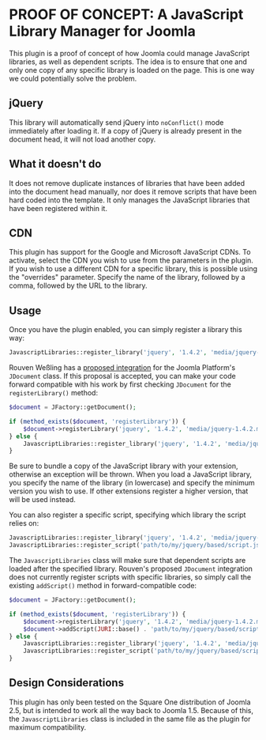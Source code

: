 # PROOF OF CONCEPT: A JavaScript Library Manager for Joomla

This plugin is a proof of concept of how Joomla could manage JavaScript libraries, as well as dependent scripts. The idea is to ensure that one and only one copy of any specific library is loaded on the page. This is one way we could potentially solve the problem.

## jQuery

This library will automatically send jQuery into `noConflict()` mode immediately after loading it. If a copy of jQuery is already present in the document head, it will not load another copy.

## What it doesn't do

It does not remove duplicate instances of libraries that have been added into the document head manually, nor does it remove scripts that have been hard coded into the template. It only manages the JavaScript libraries that have been registered within it.

## CDN

This plugin has support for the Google and Microsoft JavaScript CDNs. To activate, select the CDN you wish to use from the parameters in the plugin. If you wish to use a different CDN for a specific library, this is possible using the "overrides" parameter. Specify the name of the library, followed by a comma, followed by the URL to the library.

## Usage

Once you have the plugin enabled, you can simply register a library this way:

```php
JavascriptLibraries::register_library('jquery', '1.4.2', 'media/jquery-1.4.2.min.js');
```

Rouven Weßling has a [proposed integration](https://github.com/realityking/joomla-platform/compare/loader) for the Joomla Platform's `JDocument` class. If this proposal is accepted, you can make your code forward compatible with his work by first checking `JDocument` for the `registerLibrary()` method:

```php
$document = JFactory::getDocument();

if (method_exists($document, 'registerLibrary')) {
	$document->registerLibrary('jquery', '1.4.2', 'media/jquery-1.4.2.min.js');
} else {
	JavascriptLibraries::register_library('jquery', '1.4.2', 'media/jquery-1.4.2.min.js');
}
```

Be sure to bundle a copy of the JavaScript library with your extension, otherwise an exception will be thrown. When you load a JavaScript library, you specify the name of the library (in lowercase) and specify the minimum version you wish to use. If other extensions register a higher version, that will be used instead.

You can also register a specific script, specifying which library the script relies on:

```php
JavascriptLibraries::register_library('jquery', '1.4.2', 'media/jquery-1.4.2.min.js');
JavascriptLibraries::register_script('path/to/my/jquery/based/script.js', 'jquery');
```

The `JavascriptLibraries` class will make sure that dependent scripts are loaded after the specified library. Rouven's proposed `JDocument` integration does not currently register scripts with specific libraries, so simply call the existing `addScript()` method in forward-compatible code:

```php
$document = JFactory::getDocument();

if (method_exists($document, 'registerLibrary')) {
	$document->registerLibrary('jquery', '1.4.2', 'media/jquery-1.4.2.min.js');
	$document->addScript(JURI::base() . 'path/to/my/jquery/based/script.js');
} else {
	JavascriptLibraries::register_library('jquery', '1.4.2', 'media/jquery-1.4.2.min.js');
	JavascriptLibraries::register_script('path/to/my/jquery/based/script.js', 'jquery');
}
```

## Design Considerations

This plugin has only been tested on the Square One distribution of Joomla 2.5, but is intended to work all the way back to Joomla 1.5. Because of this, the `JavascriptLibraries` class is included in the same file as the plugin for maximum compatibility.